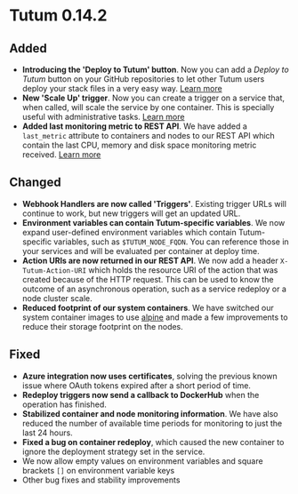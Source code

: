 # Tutum 0.14.2

## Added 

- **Introducing the 'Deploy to Tutum' button**. Now you can add a _Deploy to Tutum_ button on your GitHub repositories to let other Tutum users deploy your stack files in a very easy way. [Learn more](https://support.tutum.co/support/solutions/articles/5000620449)
- **New 'Scale Up' trigger**. Now you can create a trigger on a service that, when called, will scale the service by one container. This is specially useful with administrative tasks. [Learn more](https://support.tutum.co/support/solutions/articles/5000513815)
- **Added last monitoring metric to REST API**. We have added a `last_metric` attribute to containers and nodes to our REST API which contain the last CPU, memory and disk space monitoring metric received. [Learn more](https://docs.tutum.co/v2/api/?shell#containers)

## Changed

- **Webhook Handlers are now called 'Triggers'**. Existing trigger URLs will continue to work, but new triggers will get an updated URL.
- **Environment variables can contain Tutum-specific variables**. We now expand user-defined environment variables which contain Tutum-specific variables, such as `$TUTUM_NODE_FQDN`. You can reference those in your services and will be evaluated per container at deploy time.
- **Action URIs are now returned in our REST API**. We now add a header `X-Tutum-Action-URI` which holds the resource URI of the action that was created because of the HTTP request. This can be used to know the outcome of an asynchronous operation, such as a service redeploy or a node cluster scale.
- **Reduced footprint of our system containers**. We have switched our system container images to use [alpine](https://registry.hub.docker.com/_/alpine/) and made a few improvements to reduce their storage footprint on the nodes.

## Fixed

- **Azure integration now uses certificates**, solving the previous known issue where OAuth tokens expired after a short period of time.
- **Redeploy triggers now send a callback to DockerHub** when the operation has finished.
- **Stabilized container and node monitoring information**. We have also reduced the number of available time periods for monitoring to just the last 24 hours.
- **Fixed a bug on container redeploy**, which caused the new container to ignore the deployment strategy set in the service.
- We now allow empty values on environment variables and square brackets `[]` on environment variable keys
- Other bug fixes and stability improvements


